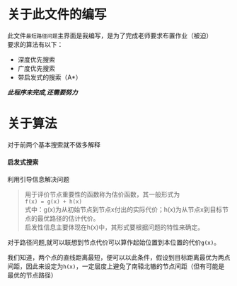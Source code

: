 # 关于此文件的编写  
此文件`最短路径问题`主界面是我编写，是为了完成老师要求布置作业（被迫）  
要求的算法有以下：  

* 深度优先搜索 
* 广度优先搜索
* 带启发式的搜索（A*）

***此程序未完成,还需要努力***  

# 关于算法
对于前两个基本搜索就不做多解释  

#### 启发式搜索  
利用引导信息解决问题  
>用于评价节点重要性的函数称为估价函数，其一般形式为  
```f(x) = g(x) + h(x)```  
式中：g(x)为从初始节点到节点x付出的实际代价；h(x)为从节点x到目标节点的最优路径的估计代价。  
启发性信息主要体现在h(x)中，其形式要根据问题的特性来确定。  

对于路径问题,就可以联想到节点代价可以算作起始位置到本位置的代价`g(x)`。  

我们知道，两个点的直线距离最短，便可以以此条件，假设到目标距离最优为两点间距，因此来设定为`h(x)`，一定层度上避免了南辕北辙的节点间距（但有可能是最优的节点路径）  


